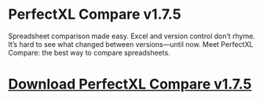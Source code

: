# PerfectXL Compare v1.7.5

Spreadsheet comparison made easy. Excel and version control don’t rhyme. It’s hard to see what changed between versions—until now. Meet PerfectXL Compare: the best way to compare spreadsheets.

# [Download PerfectXL Compare v1.7.5](https://developer.team/software/35290-perfectxl-compare-v175.html)
